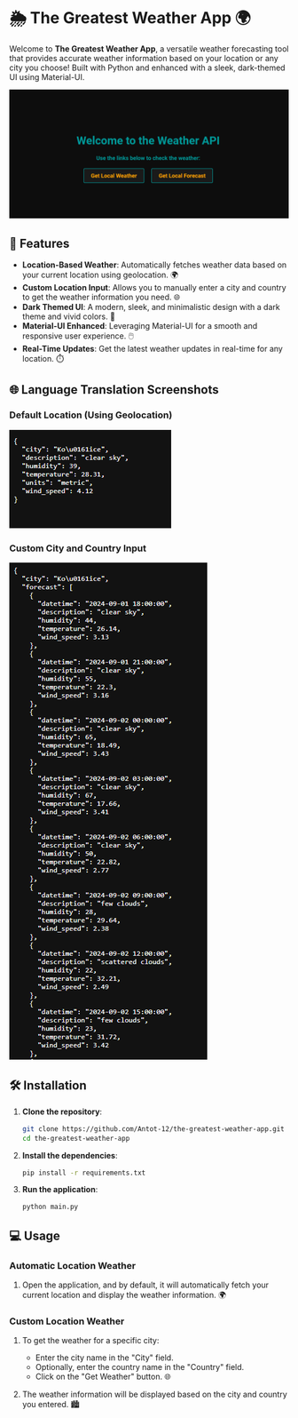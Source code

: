 # 🌦️ The Greatest Weather App 🌍

Welcome to **The Greatest Weather App**, a versatile weather forecasting tool that provides accurate weather information based on your location or any city you choose! Built with Python and enhanced with a sleek, dark-themed UI using Material-UI.

![Weather App Preview](screenshots/1.png)

## 🚀 Features

- **Location-Based Weather**: Automatically fetches weather data based on your current location using geolocation. 🌍
- **Custom Location Input**: Allows you to manually enter a city and country to get the weather information you need. 🌐
- **Dark Themed UI**: A modern, sleek, and minimalistic design with a dark theme and vivid colors. 🎨
- **Material-UI Enhanced**: Leveraging Material-UI for a smooth and responsive user experience. 🖱️
- **Real-Time Updates**: Get the latest weather updates in real-time for any location. ⏱️

## 🌐 Language Translation Screenshots

### Default Location (Using Geolocation)
![Default Location Preview](screenshots/2.png)

### Custom City and Country Input
![Custom Location Preview](screenshots/3.png)

## 🛠️ Installation

1. **Clone the repository**:
   ```bash
   git clone https://github.com/Antot-12/the-greatest-weather-app.git
   cd the-greatest-weather-app
   ```

2. **Install the dependencies**:
   ```bash
   pip install -r requirements.txt
   ```

3. **Run the application**:
   ```bash
   python main.py
   ```

## 💻 Usage

### Automatic Location Weather

1. Open the application, and by default, it will automatically fetch your current location and display the weather information. 🌍

### Custom Location Weather

1. To get the weather for a specific city:
   - Enter the city name in the "City" field.
   - Optionally, enter the country name in the "Country" field.
   - Click on the "Get Weather" button. 🌐

2. The weather information will be displayed based on the city and country you entered. 🏙️


